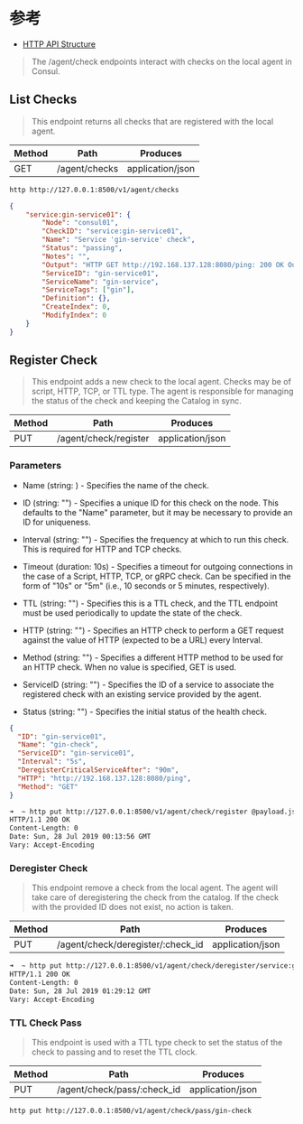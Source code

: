 # 参考

- [HTTP API Structure](https://www.consul.io/api/agent/check.html)

> The /agent/check endpoints interact with checks on the local agent in Consul.

## List Checks

> This endpoint returns all checks that are registered with the local agent.

| Method | Path          | Produces         |
| ------ | ------------- | ---------------- |
| GET    | /agent/checks | application/json |

```bash
http http://127.0.0.1:8500/v1/agent/checks
```

```json
{
    "service:gin-service01": {
        "Node": "consul01",
        "CheckID": "service:gin-service01",
        "Name": "Service 'gin-service' check",
        "Status": "passing",
        "Notes": "",
        "Output": "HTTP GET http://192.168.137.128:8080/ping: 200 OK Output: {\"message\":\"pong\"}\n",
        "ServiceID": "gin-service01",
        "ServiceName": "gin-service",
        "ServiceTags": ["gin"],
        "Definition": {},
        "CreateIndex": 0,
        "ModifyIndex": 0
    }
}
```

## Register Check

> This endpoint adds a new check to the local agent. Checks may be of script, HTTP, TCP, or TTL type. The agent is responsible for managing the status of the check and keeping the Catalog in sync.

| Method | Path                  | Produces         |
| ------ | --------------------- | ---------------- |
| PUT    | /agent/check/register | application/json |

### Parameters

- Name (string: <required>) - Specifies the name of the check.

- ID (string: "") - Specifies a unique ID for this check on the node. This defaults to the "Name" parameter, but it may be necessary to provide an ID for uniqueness.

- Interval (string: "") - Specifies the frequency at which to run this check. This is required for HTTP and TCP checks.

- Timeout (duration: 10s) - Specifies a timeout for outgoing connections in the case of a Script, HTTP, TCP, or gRPC check. Can be specified in the form of "10s" or "5m" (i.e., 10 seconds or 5 minutes, respectively).

- TTL (string: "") - Specifies this is a TTL check, and the TTL endpoint must be used periodically to update the state of the check.

- HTTP (string: "") - Specifies an HTTP check to perform a GET request against the value of HTTP (expected to be a URL) every Interval.

- Method (string: "") - Specifies a different HTTP method to be used for an HTTP check. When no value is specified, GET is used.

- ServiceID (string: "") - Specifies the ID of a service to associate the registered check with an existing service provided by the agent.

- Status (string: "") - Specifies the initial status of the health check.

```json
{
  "ID": "gin-service01",
  "Name": "gin-check",
  "ServiceID": "gin-service01",
  "Interval": "5s",
  "DeregisterCriticalServiceAfter": "90m",
  "HTTP": "http://192.168.137.128:8080/ping",
  "Method": "GET"
}
```

```bash
➜  ~ http put http://127.0.0.1:8500/v1/agent/check/register @payload.json
HTTP/1.1 200 OK
Content-Length: 0
Date: Sun, 28 Jul 2019 00:13:56 GMT
Vary: Accept-Encoding
```

### Deregister Check

> This endpoint remove a check from the local agent. The agent will take care of deregistering the check from the catalog. If the check with the provided ID does not exist, no action is taken.

| Method | Path                  | Produces         |
| ------ | --------------------- | ---------------- |
|PUT|/agent/check/deregister/:check_id|application/json|

```bash
➜  ~ http put http://127.0.0.1:8500/v1/agent/check/deregister/service:gin-check
HTTP/1.1 200 OK
Content-Length: 0
Date: Sun, 28 Jul 2019 01:29:12 GMT
Vary: Accept-Encoding
```

### TTL Check Pass

> This endpoint is used with a TTL type check to set the status of the check to passing and to reset the TTL clock.

| Method | Path                  | Produces         |
| ------ | --------------------- | ---------------- |
|PUT|/agent/check/pass/:check_id|application/json|

```bash
http put http://127.0.0.1:8500/v1/agent/check/pass/gin-check
```
